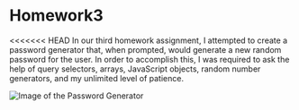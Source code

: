 # Homework3

<<<<<<< HEAD
In our third homework assignment, I attempted to create a password generator that, when prompted, would generate a new random password for the user. In order to accomplish this, I was required to ask the help of query selectors, arrays, JavaScript objects, random number generators, and my unlimited level of patience. 

![Image of the Password Generator](https://i.imgur.com/3tvAOMk.png)

